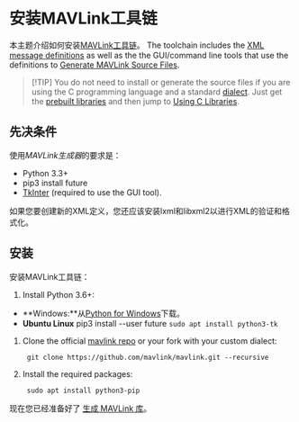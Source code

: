 # 安装MAVLink工具链

本主题介绍如何安装[MAVLink工具链](https://github.com/mavlink/mavlink)。 The toolchain includes the [XML message definitions](../messages/index.md) as well as the the GUI/command line tools that use the definitions to [Generate MAVLink Source Files](../getting_started/generate_libraries.md).

> [!TIP] You do not need to install or generate the source files if you are using the C programming language and a standard [dialect](../messages/index.md#dialects). Just get the [prebuilt libraries](../index.md#prebuilt_libraries) and then jump to [Using C Libraries](../mavgen_c/index.md).

## 先决条件

使用*MAVLink生成器*的要求是：

- Python 3.3+
- pip3 install future
- [TkInter](https://wiki.python.org/moin/TkInter) (required to use the GUI tool).

如果您要创建新的XML定义，您还应该安装lxml和libxml2以进行XML的验证和格式化。

## 安装

安装MAVLink工具链：

1. Install Python 3.6+:

- **Windows:**从[Python for Windows](https://www.python.org/downloads/)下载。
- **Ubuntu Linux** pip3 install --user future ```sudo apt install python3-tk```

1. Clone the official [mavlink repo](https://github.com/mavlink/mavlink) or your fork with your custom dialect:
    
        git clone https://github.com/mavlink/mavlink.git --recursive
        

2. Install the required packages:
    
        sudo apt install python3-pip
        

现在您已经准备好了 [生成 MAVLink 库](../getting_started/generate_libraries.md)。